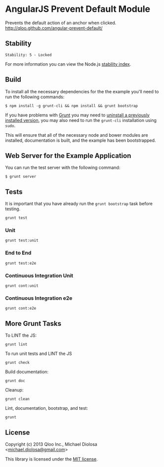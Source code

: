 # AngularJS Prevent Default Module

Prevents the default action of an anchor when clicked.  
http://qloo.github.com/angular-prevent-default/

## Stability

```
Stability: 5 - Locked
```

For more information you can view the Node.js [stability index](http://nodejs.org/api/all.html#all_stability_index).

## Build

To install all the necessary dependencies for the the example you'll need to run the following commands:

```
$ npm install -g grunt-cli && npm install && grunt bootstrap
```

If you have problems with [Grunt](http://gruntjs.com/) you may need to [uninstall a previously installed version](http://gruntjs.com/getting-started), you may also need to run the `grunt-cli` installation using `sudo`.

This will ensure that all of the necessary node and bower modules are installed, documentation is built, and the example has been bootstrapped.

## Web Server for the Example Application

You can run the test server with the following command:

```
$ grunt server
```

## Tests

It is important that you have already run the `grunt bootstrap` task before testing.

```
grunt test
```

### Unit

```
grunt test:unit
```

### End to End

```
grunt test:e2e
```

### Continuous Integration Unit

```
grunt cont:unit
```

### Continuous Integration e2e

```
grunt cont:e2e
```

## More Grunt Tasks

To LINT the JS:

```
grunt lint
```

To run unit tests and LINT the JS

```
grunt check
```

Build documentation:

```
grunt doc
```

Cleanup:

```
grunt clean
```

Lint, documentation, bootstrap, and test:

```
grunt
```

## License

Copyright (c) 2013 Qloo Inc., Michael Diolosa <[michael.diolosa@gmail.com](mailto:michael.diolosa@gmail.com)>

This library is licensed under the [MIT license](http://opensource.org/licenses/MIT).
